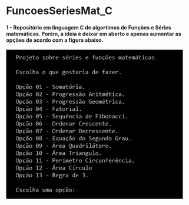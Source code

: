 # FuncoesSeriesMat_C

#### 1 - Repositório em linguagem C de algortimos de Funções e Séries matemáticas. Porém, a ideia é deixar em aberto e apenas aumentar as opções de acordo com a figura abaixo.

![](/Readme/TelaOpcoes.png)
